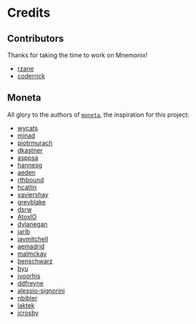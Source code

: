 Credits
=======

Contributors
------------

Thanks for taking the time to work on Mnemonix!

- [rzane](https://github.com/rzane)
- [coderrick](https://github.com/coderrick)

Moneta
------

All glory to the authors of [`moneta`](https://github.com/minad/moneta), the inspiration for this project:

- [​wycats](https://github.com/​wycats)
- [minad](https://github.com/minad)
- [​piotrmurach](https://github.com/​piotrmurach)
- [​dkastner](https://github.com/​dkastner)
- [​asppsa](https://github.com/​asppsa)
- [​hannesg](https://github.com/​hannesg)
- [​aeden](https://github.com/​aeden)
- [​rthbound](https://github.com/​rthbound)
- [​hcatlin](https://github.com/​hcatlin)
- [​xaviershay](https://github.com/​xaviershay)
- [​greyblake](https://github.com/​greyblake)
- [​dsrw](https://github.com/​dsrw)
- [​AtoxIO](https://github.com/​AtoxIO)
- [​dylanegan](https://github.com/​dylanegan)
- [​jarib](https://github.com/​jarib)
- [​jaymitchell](https://github.com/​jaymitchell)
- [​aemadrid](https://github.com/​aemadrid)
- [​malmckay](https://github.com/​malmckay)
- [​benschwarz](https://github.com/​benschwarz)
- [​byu](https://github.com/​byu)
- [​jvoorhis](https://github.com/​jvoorhis)
- [​ddfreyne](https://github.com/​ddfreyne)
- [​alessio-signorini](https://github.com/​alessio)
- [​nbibler](https://github.com/​nbibler)
- [​laktek](https://github.com/​laktek)
- [​jcrosby](https://github.com/​jcrosby)
